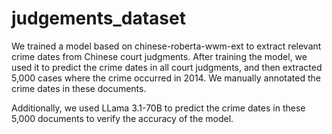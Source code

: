 # judgements_dataset

We trained a model based on chinese-roberta-wwm-ext to extract relevant crime dates from Chinese court judgments. After training the model, we used it to predict the crime dates in all court judgments, and then extracted 5,000 cases where the crime occurred in 2014. We manually annotated the crime dates in these documents. 

Additionally, we used LLama 3.1-70B to predict the crime dates in these 5,000 documents to verify the accuracy of the model.

